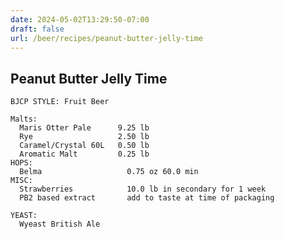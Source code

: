 ```yaml
---
date: 2024-05-02T13:29:50-07:00
draft: false
url: /beer/recipes/peanut-butter-jelly-time
---
```

## Peanut Butter Jelly Time ##
    
    BJCP STYLE: Fruit Beer

    Malts:
      Maris Otter Pale      9.25 lb
      Rye                   2.50 lb
      Caramel/Crystal 60L   0.50 lb
      Aromatic Malt         0.25 lb
    HOPS:
      Belma                   0.75 oz 60.0 min
    MISC:
      Strawberries            10.0 lb in secondary for 1 week
      PB2 based extract       add to taste at time of packaging
    
    YEAST:
      Wyeast British Ale
